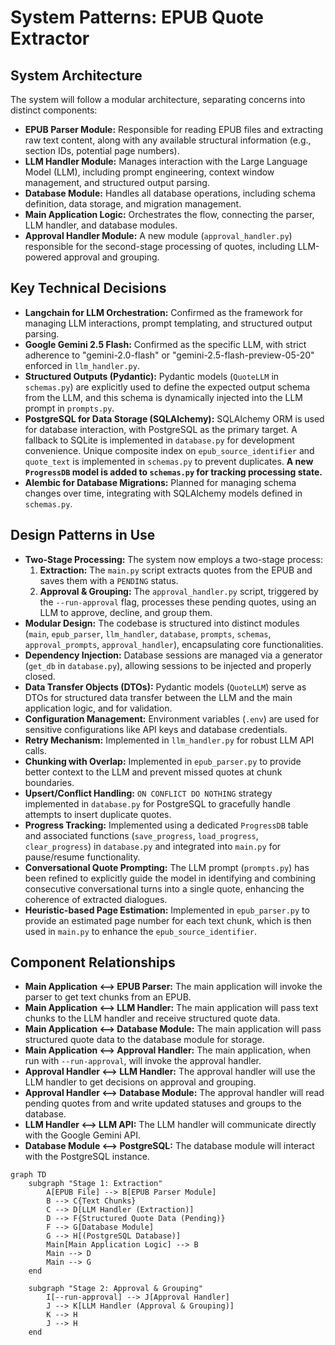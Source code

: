 # System Patterns: EPUB Quote Extractor

## System Architecture

The system will follow a modular architecture, separating concerns into distinct components:

*   **EPUB Parser Module:** Responsible for reading EPUB files and extracting raw text content, along with any available structural information (e.g., section IDs, potential page numbers).
*   **LLM Handler Module:** Manages interaction with the Large Language Model (LLM), including prompt engineering, context window management, and structured output parsing.
*   **Database Module:** Handles all database operations, including schema definition, data storage, and migration management.
*   **Main Application Logic:** Orchestrates the flow, connecting the parser, LLM handler, and database modules.
*   **Approval Handler Module:** A new module (`approval_handler.py`) responsible for the second-stage processing of quotes, including LLM-powered approval and grouping.

## Key Technical Decisions

*   **Langchain for LLM Orchestration:** Confirmed as the framework for managing LLM interactions, prompt templating, and structured output parsing.
*   **Google Gemini 2.5 Flash:** Confirmed as the specific LLM, with strict adherence to "gemini-2.0-flash" or "gemini-2.5-flash-preview-05-20" enforced in `llm_handler.py`.
*   **Structured Outputs (Pydantic):** Pydantic models (`QuoteLLM` in `schemas.py`) are explicitly used to define the expected output schema from the LLM, and this schema is dynamically injected into the LLM prompt in `prompts.py`.
*   **PostgreSQL for Data Storage (SQLAlchemy):** SQLAlchemy ORM is used for database interaction, with PostgreSQL as the primary target. A fallback to SQLite is implemented in `database.py` for development convenience. Unique composite index on `epub_source_identifier` and `quote_text` is implemented in `schemas.py` to prevent duplicates. **A new `ProgressDB` model is added to `schemas.py` for tracking processing state.**
*   **Alembic for Database Migrations:** Planned for managing schema changes over time, integrating with SQLAlchemy models defined in `schemas.py`.

## Design Patterns in Use

*   **Two-Stage Processing:** The system now employs a two-stage process:
    1.  **Extraction:** The `main.py` script extracts quotes from the EPUB and saves them with a `PENDING` status.
    2.  **Approval & Grouping:** The `approval_handler.py` script, triggered by the `--run-approval` flag, processes these pending quotes, using an LLM to approve, decline, and group them.
*   **Modular Design:** The codebase is structured into distinct modules (`main`, `epub_parser`, `llm_handler`, `database`, `prompts`, `schemas`, `approval_prompts`, `approval_handler`), encapsulating core functionalities.
*   **Dependency Injection:** Database sessions are managed via a generator (`get_db` in `database.py`), allowing sessions to be injected and properly closed.
*   **Data Transfer Objects (DTOs):** Pydantic models (`QuoteLLM`) serve as DTOs for structured data transfer between the LLM and the main application logic, and for validation.
*   **Configuration Management:** Environment variables (`.env`) are used for sensitive configurations like API keys and database credentials.
*   **Retry Mechanism:** Implemented in `llm_handler.py` for robust LLM API calls.
*   **Chunking with Overlap:** Implemented in `epub_parser.py` to provide better context to the LLM and prevent missed quotes at chunk boundaries.
*   **Upsert/Conflict Handling:** `ON CONFLICT DO NOTHING` strategy implemented in `database.py` for PostgreSQL to gracefully handle attempts to insert duplicate quotes.
*   **Progress Tracking:** Implemented using a dedicated `ProgressDB` table and associated functions (`save_progress`, `load_progress`, `clear_progress`) in `database.py` and integrated into `main.py` for pause/resume functionality.
*   **Conversational Quote Prompting:** The LLM prompt (`prompts.py`) has been refined to explicitly guide the model in identifying and combining consecutive conversational turns into a single quote, enhancing the coherence of extracted dialogues.
*   **Heuristic-based Page Estimation:** Implemented in `epub_parser.py` to provide an estimated page number for each text chunk, which is then used in `main.py` to enhance the `epub_source_identifier`.

## Component Relationships

*   **Main Application <--> EPUB Parser:** The main application will invoke the parser to get text chunks from an EPUB.
*   **Main Application <--> LLM Handler:** The main application will pass text chunks to the LLM handler and receive structured quote data.
*   **Main Application <--> Database Module:** The main application will pass structured quote data to the database module for storage.
*   **Main Application <--> Approval Handler:** The main application, when run with `--run-approval`, will invoke the approval handler.
*   **Approval Handler <--> LLM Handler:** The approval handler will use the LLM handler to get decisions on approval and grouping.
*   **Approval Handler <--> Database Module:** The approval handler will read pending quotes from and write updated statuses and groups to the database.
*   **LLM Handler <--> LLM API:** The LLM handler will communicate directly with the Google Gemini API.
*   **Database Module <--> PostgreSQL:** The database module will interact with the PostgreSQL instance.

```mermaid
graph TD
    subgraph "Stage 1: Extraction"
        A[EPUB File] --> B[EPUB Parser Module]
        B --> C{Text Chunks}
        C --> D[LLM Handler (Extraction)]
        D --> F{Structured Quote Data (Pending)}
        F --> G[Database Module]
        G --> H[(PostgreSQL Database)]
        Main[Main Application Logic] --> B
        Main --> D
        Main --> G
    end

    subgraph "Stage 2: Approval & Grouping"
        I[--run-approval] --> J[Approval Handler]
        J --> K[LLM Handler (Approval & Grouping)]
        K --> H
        J --> H
    end
